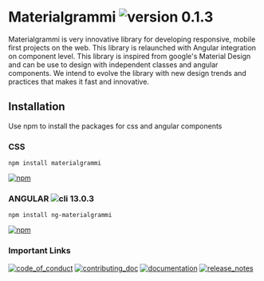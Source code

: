 # Materialgrammi ![version 0.1.3](https://img.shields.io/badge/version-0.1.3-orange)
Materialgrammi is very innovative library for developing responsive, mobile first projects on the web. This library is relaunched with Angular integration on component level. This library is inspired from google's Material Design and can be use to design with independent classes and angular components. We intend to evolve the library with new design trends and practices that makes it fast and innovative.

## Installation
Use npm to install the packages for css and angular components

### CSS
```bash:js
npm install materialgrammi
```
[![npm](https://img.shields.io/badge/npm-2.0.8-blue)](https://www.npmjs.com/package/materialgrammi)

### ANGULAR ![cli 13.0.3](https://img.shields.io/badge/cli-13.0.3-blue)
```bash:js
npm install ng-materialgrammi
```
[![npm](https://img.shields.io/badge/npm-0.1.3-blue)](https://www.npmjs.com/package/ng-materialgrammi)

### Important Links
[![code_of_conduct](https://img.shields.io/badge/see-code&nbsp;of&nbsp;conduct-blue)](https://github.com/ashbeelghouri/materialgrammi/blob/master/code_of_conduct.md)
[![contributing_doc](https://img.shields.io/badge/see-contributing&nbsp;documentation-blue)](https://github.com/ashbeelghouri/materialgrammi/blob/master/contributing.rst)
[![documentation](https://img.shields.io/badge/visit-documentation&nbsp;website-blue)](https://www.materialgrammi.com)
[![release_notes](https://img.shields.io/badge/see-release&nbsp;notes-blue)](https://github.com/ashbeelghouri/materialgrammi/blob/master/release-notes.md)
